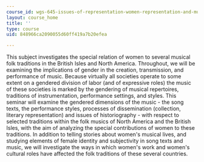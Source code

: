 ```yaml
---
course_id: wgs-645-issues-of-representation-women-representation-and-music-in-selected-folk-traditions-of-the-british-isles-and-north-america-fall-2005
layout: course_home
title: ''
type: course
uid: 848966ca2090055d60ff419a7b20efea

---
```

This subject investigates the special relation of women to several musical folk traditions in the British Isles and North America. Throughout, we will be examining the implications of gender in the creation, transmission, and performance of music. Because virtually all societies operate to some extent on a gendered division of labor (and of expressive roles) the music of these societies is marked by the gendering of musical repertoires, traditions of instrumentation, performance settings, and styles. This seminar will examine the gendered dimensions of the music - the song texts, the performance styles, processes of dissemination (collection, literary representation) and issues of historiography - with respect to selected traditions within the folk musics of North America and the British Isles, with the aim of analyzing the special contributions of women to these traditions. In addition to telling stories about women's musical lives, and studying elements of female identity and subjectivity in song texts and music, we will investigate the ways in which women's work and women's cultural roles have affected the folk traditions of these several countries.
